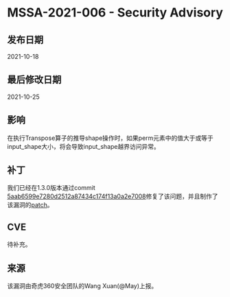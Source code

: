 # MSSA-2021-006 - Security Advisory

## 发布日期

2021-10-18

## 最后修改日期

2021-10-25

## 影响

在执行Transpose算子的推导shape操作时，如果perm元素中的值大于或等于input_shape大小，将会导致input_shape越界访问异常。

## 补丁

我们已经在1.3.0版本通过commit [5aab6599e7280d2512a87434c174f13a0a2e7008](https://gitee.com/mindspore/mindspore/commit/5aab6599e7280d2512a87434c174f13a0a2e7008)修复了该问题，并且制作了该漏洞的[patch](https://gitee.com/mindspore/community/blob/master/security/cve_patch/mssa-2021-006.patch)。

## CVE

待补充。

## 来源

该漏洞由奇虎360安全团队的Wang Xuan(@May)上报。
